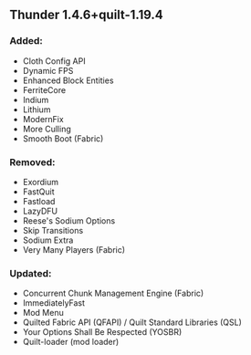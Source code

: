 ## Thunder 1.4.6+quilt-1.19.4

###  Added:
- Cloth Config API
- Dynamic FPS
- Enhanced Block Entities
- FerriteCore
- Indium
- Lithium
- ModernFix
- More Culling
- Smooth Boot (Fabric)
### Removed:
- Exordium
- FastQuit
- Fastload
- LazyDFU
- Reese's Sodium Options
- Skip Transitions
- Sodium Extra
- Very Many Players (Fabric)
### Updated:
- Concurrent Chunk Management Engine (Fabric)
- ImmediatelyFast
- Mod Menu
- Quilted Fabric API (QFAPI) / Quilt Standard Libraries (QSL)
- Your Options Shall Be Respected (YOSBR)
- Quilt-loader (mod loader)